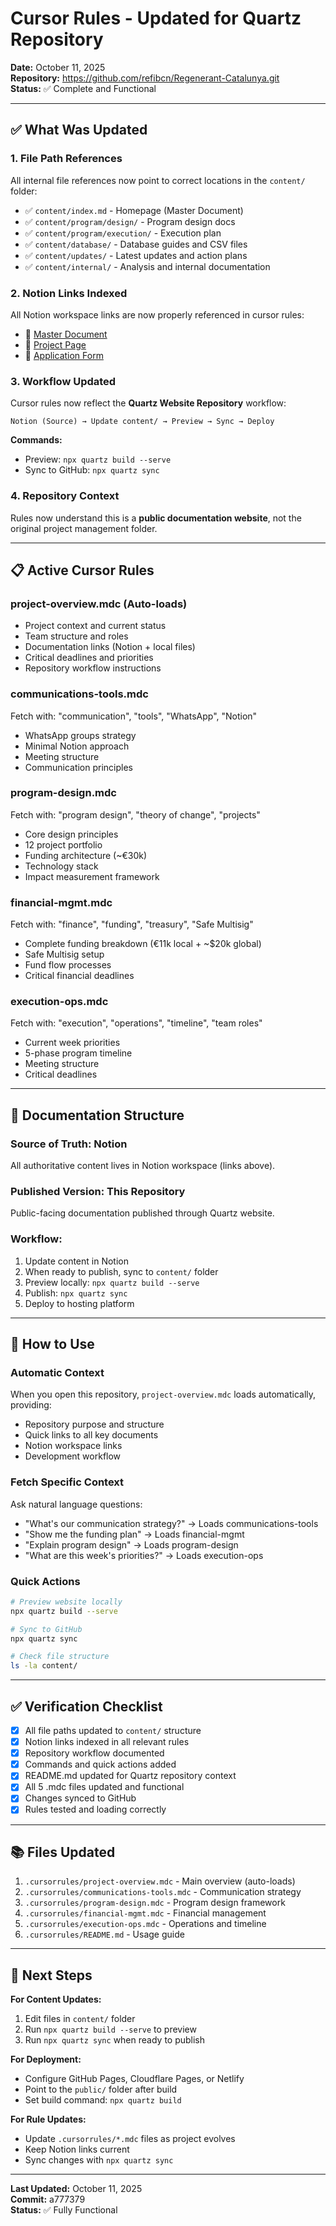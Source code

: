 # Cursor Rules - Updated for Quartz Repository

**Date:** October 11, 2025  
**Repository:** https://github.com/refibcn/Regenerant-Catalunya.git  
**Status:** ✅ Complete and Functional

---

## ✅ What Was Updated

### 1. **File Path References**
All internal file references now point to correct locations in the `content/` folder:
- ✅ `content/index.md` - Homepage (Master Document)
- ✅ `content/program/design/` - Program design docs
- ✅ `content/program/execution/` - Execution plan
- ✅ `content/database/` - Database guides and CSV files
- ✅ `content/updates/` - Latest updates and action plans
- ✅ `content/internal/` - Analysis and internal documentation

### 2. **Notion Links Indexed**
All Notion workspace links are now properly referenced in cursor rules:
- 🔗 [Master Document](https://www.notion.so/REGENERANT-CATALUNYA-GG24-MASTER-DOC-26c6ed0845cb80a29615cc480f969597)
- 🔗 [Project Page](https://www.notion.so/Regenerant-Catalunya-GG24-21c6ed0845cb805088e6c743b4ed53dc)
- 🔗 [Application Form](https://www.notion.so/26b6ed0845cb8059ad40de78fb40108d)

### 3. **Workflow Updated**
Cursor rules now reflect the **Quartz Website Repository** workflow:

```
Notion (Source) → Update content/ → Preview → Sync → Deploy
```

**Commands:**
- Preview: `npx quartz build --serve`
- Sync to GitHub: `npx quartz sync`

### 4. **Repository Context**
Rules now understand this is a **public documentation website**, not the original project management folder.

---

## 📋 Active Cursor Rules

### **project-overview.mdc** (Auto-loads)
- Project context and current status
- Team structure and roles
- Documentation links (Notion + local files)
- Critical deadlines and priorities
- Repository workflow instructions

### **communications-tools.mdc**
Fetch with: "communication", "tools", "WhatsApp", "Notion"
- WhatsApp groups strategy
- Minimal Notion approach
- Meeting structure
- Communication principles

### **program-design.mdc**
Fetch with: "program design", "theory of change", "projects"
- Core design principles
- 12 project portfolio
- Funding architecture (~€30k)
- Technology stack
- Impact measurement framework

### **financial-mgmt.mdc**
Fetch with: "finance", "funding", "treasury", "Safe Multisig"
- Complete funding breakdown (€11k local + ~$20k global)
- Safe Multisig setup
- Fund flow processes
- Critical financial deadlines

### **execution-ops.mdc**
Fetch with: "execution", "operations", "timeline", "team roles"
- Current week priorities
- 5-phase program timeline
- Meeting structure
- Critical deadlines

---

## 🔗 Documentation Structure

### **Source of Truth: Notion**
All authoritative content lives in Notion workspace (links above).

### **Published Version: This Repository**
Public-facing documentation published through Quartz website.

### **Workflow:**
1. Update content in Notion
2. When ready to publish, sync to `content/` folder
3. Preview locally: `npx quartz build --serve`
4. Publish: `npx quartz sync`
5. Deploy to hosting platform

---

## 🎯 How to Use

### **Automatic Context**
When you open this repository, `project-overview.mdc` loads automatically, providing:
- Repository purpose and structure
- Quick links to all key documents
- Notion workspace links
- Development workflow

### **Fetch Specific Context**
Ask natural language questions:
- "What's our communication strategy?" → Loads communications-tools
- "Show me the funding plan" → Loads financial-mgmt
- "Explain program design" → Loads program-design
- "What are this week's priorities?" → Loads execution-ops

### **Quick Actions**
```bash
# Preview website locally
npx quartz build --serve

# Sync to GitHub
npx quartz sync

# Check file structure
ls -la content/
```

---

## ✅ Verification Checklist

- [x] All file paths updated to `content/` structure
- [x] Notion links indexed in all relevant rules
- [x] Repository workflow documented
- [x] Commands and quick actions added
- [x] README.md updated for Quartz repository context
- [x] All 5 .mdc files updated and functional
- [x] Changes synced to GitHub
- [x] Rules tested and loading correctly

---

## 📚 Files Updated

1. `.cursorrules/project-overview.mdc` - Main overview (auto-loads)
2. `.cursorrules/communications-tools.mdc` - Communication strategy
3. `.cursorrules/program-design.mdc` - Program design framework
4. `.cursorrules/financial-mgmt.mdc` - Financial management
5. `.cursorrules/execution-ops.mdc` - Operations and timeline
6. `.cursorrules/README.md` - Usage guide

---

## 🚀 Next Steps

**For Content Updates:**
1. Edit files in `content/` folder
2. Run `npx quartz build --serve` to preview
3. Run `npx quartz sync` when ready to publish

**For Deployment:**
- Configure GitHub Pages, Cloudflare Pages, or Netlify
- Point to the `public/` folder after build
- Set build command: `npx quartz build`

**For Rule Updates:**
- Update `.cursorrules/*.mdc` files as project evolves
- Keep Notion links current
- Sync changes with `npx quartz sync`

---

**Last Updated:** October 11, 2025  
**Commit:** a777379  
**Status:** ✅ Fully Functional

